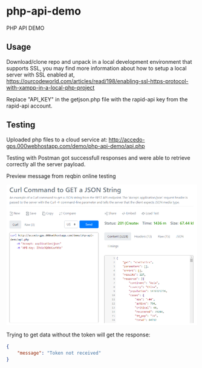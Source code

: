 # php-api-demo
PHP API DEMO

## Usage
Download/clone repo and unpack in a local development environment that supports SSL, you may find more information about how to setup a local server with SSL enabled at, https://ourcodeworld.com/articles/read/198/enabling-ssl-https-protocol-with-xampp-in-a-local-php-project

Replace "API_KEY" in the getjson.php file with the rapid-api key from the rapid-api account.

## Testing

Uploaded php files to a cloud service at:
http://accedo-gps.000webhostapp.com/demo/php-api-demo/api.php

Testing with Postman got successfull responses and were able to retrieve correctly all the server payload.

Preview message from reqbin online testing

![screenshot](https://github.com/aumartinez/php-api-demo/blob/master/curl.PNG)

Trying to get data without the token will get the response:

```json
{
    "message": "Token not received"
}
```
